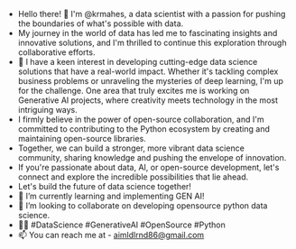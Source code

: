 - Hello there! 👋 I'm @krmahes, a data scientist with a passion for pushing the boundaries of what's possible with data. 
- My journey in the world of data has led me to fascinating insights and innovative solutions, and I'm thrilled to continue this exploration through collaborative efforts.
- 👀 I have a keen interest in developing cutting-edge data science solutions that have a real-world impact. Whether it's tackling complex business problems or unraveling the mysteries of deep learning, I'm up for the challenge. One area that truly excites me is working on Generative AI projects, where creativity meets technology in the most intriguing ways.
- I firmly believe in the power of open-source collaboration, and I'm committed to contributing to the Python ecosystem by creating and maintaining open-source libraries.
- Together, we can build a stronger, more vibrant data science community, sharing knowledge and pushing the envelope of innovation.
- If you're passionate about data, AI, or open-source development, let's connect and explore the incredible possibilities that lie ahead.
- Let's build the future of data science together!
- 🌱 I’m currently learning and implementing GEN AI!
- 💞️ I’m looking to collaborate on developing opensource python data science.
- 🚀🔬 #DataScience #GenerativeAI #OpenSource #Python
- 📫 You can reach me at - aimldlrnd86@gmail.com

<!---
krmahes/krmahes is a ✨ special ✨ repository because its `README.md` (this file) appears on your GitHub profile.
You can click the Preview link to take a look at your changes.
--->
